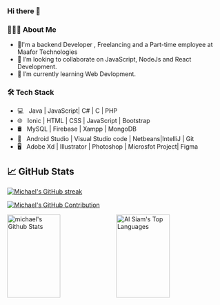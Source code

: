 ### Hi there 👋

<h3> 👨🏻‍💻 About Me </h3>

- 🔭I'm a backend Developer , Freelancing and  a Part-time employee at Maafor Technologies
- 👯 I’m looking to collaborate on JavaScript, NodeJs and React Development.
-  🌱 I’m currently learning  Web Devlopment.
<h3>🛠 Tech Stack</h3>

- 💻 &nbsp; Java | JavaScript| C# | C | PHP
- 🌐 &nbsp; Ionic | HTML | CSS | JavaScript | Bootstrap 
- 🛢 &nbsp; MySQL | Firebase | Xampp | MongoDB
- 🔧 &nbsp; Android Studio | Visual Studio code | Netbeans|IntelliJ | Git
- 🖥 &nbsp; Adobe Xd | Illustrator | Photoshop | Microsfot Project| Figma


## &#x1f4c8; GitHub Stats
<p align="left">
  <a href="https://github.com/Mayesamomo">
    <img src="https://github-readme-streak-stats.herokuapp.com/?user=Mayesamomo&theme=radical&border=7F3FBF&background=0D1117" alt="Michael's GitHub streak"/>
  </a>
</p>

<p align="left">
  <a href="https://github.com/Mayesamomo">
    <img src="https://github-profile-summary-cards.vercel.app/api/cards/profile-details?username=Mayesamomo&theme=radical" alt="Michael's GitHub Contribution"/>
  </a>
</p>

<a> 
    <a href="https://github.com/Mayesamomo"><img alt="michael's Github Stats" src="https://denvercoder1-github-readme-stats.vercel.app/api?username=Mayesamomo&show_icons=true&count_private=true&theme=react&border_color=7F3FBF&bg_color=0D1117&title_color=F85D7F&icon_color=F8D866" height="192px" width="49.5%"/></a>
  <a href="https://github.com/Mayesamomo"><img alt="Al Siam's Top Languages" src="https://denvercoder1-github-readme-stats.vercel.app/api/top-langs/?username=Mayesamomo&langs_count=8&layout=compact&theme=react&border_color=7F3FBF&bg_color=0D1117&title_color=F85D7F&icon_color=F8D866" height="192px" width="49.5%"/></a>
  <br/>
</a>
